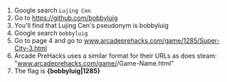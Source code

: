 1. Google search `Lujing Cen`
2. Go to https://github.com/bobbyluig
3. You'll find that Lujing Cen's pseudonym is bobbyluig
4. Google search `bobbyluig`
5. Go to page 4 and go to www.arcadeprehacks.com/game/1285/Super-City-3.html
6. Arcade PreHacks uses a similar format for their URLs as does steam: "www.arcadeprehacks.com/game/<Game ID>/Game-Name.html"
7. The flag is **{bobbyluig|1285}**
